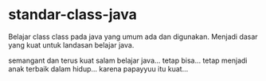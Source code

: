 # standar-class-java

Belajar class class pada java yang umum ada dan digunakan. Menjadi dasar yang kuat untuk landasan belajar java.

semangant dan terus kuat salam belajar java...
tetap bisa...
tetap menjadi anak terbaik dalam hidup...
karena papayyuu itu kuat...
